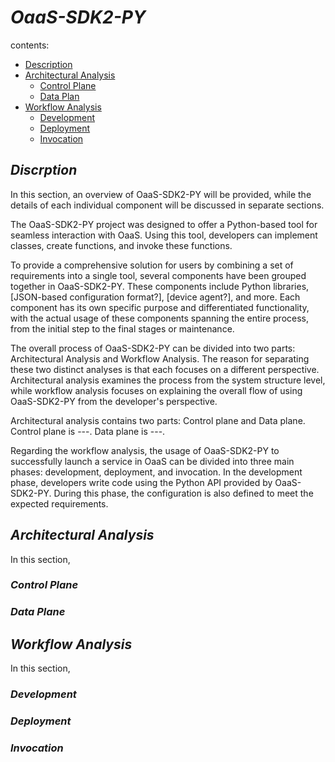 # *OaaS-SDK2-PY*
contents:
- [Description](#discrption)
- [Architectural Analysis](#architectural-analysis)
    - [Control Plane](#control-plane)
    - [Data Plan](#data-plane)
- [Workflow Analysis](#workflow-analysis)
    - [Development](#development)
    - [Deployment](#deployment)
    - [Invocation](#invocation)

## *Discrption*
In this section, an overview of OaaS-SDK2-PY will be provided, while the details of each individual component will be discussed in separate sections.

The OaaS-SDK2-PY project was designed to offer a Python-based tool for seamless interaction with OaaS. Using this tool, developers can implement classes, create functions, and invoke these functions. 

To provide a comprehensive solution for users by combining a set of requirements into a single tool, several components have been grouped together in OaaS-SDK2-PY. These components include Python libraries, [JSON-based configuration format?], [device agent?], and more. Each component has its own specific purpose and differentiated functionality, with the actual usage of these components spanning the entire process, from the initial step to the final stages or maintenance.

The overall process of OaaS-SDK2-PY can be divided into two parts: Architectural Analysis and Workflow Analysis. The reason for separating these two distinct analyses is that each focuses on a different perspective. Architectural analysis examines the process from the system structure level, while workflow analysis focuses on explaining the overall flow of using OaaS-SDK2-PY from the developer's perspective.

Architectural analysis contains two parts: Control plane and Data plane. Control plane is ---. Data plane is ---.

Regarding the workflow analysis, the usage of OaaS-SDK2-PY to successfully launch a service in OaaS can be divided into three main phases: development, deployment, and invocation. In the development phase, developers write code using the Python API provided by OaaS-SDK2-PY. During this phase, the configuration is also defined to meet the expected requirements.


## *Architectural Analysis*
In this section, 

### *Control Plane*


### *Data Plane*


## *Workflow Analysis*
In this section, 

### *Development*

### *Deployment*

### *Invocation*